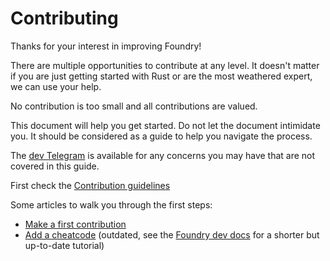 # Contributing

Thanks for your interest in improving Foundry!

There are multiple opportunities to contribute at any level. It doesn't matter if you are just getting started with Rust or are the most weathered expert, we can use your help.

No contribution is too small and all contributions are valued.

This document will help you get started. Do not let the document intimidate you. It should be considered as a guide to help you navigate the process.

The [dev Telegram](https://t.me/foundry_rs) is available for any concerns you may have that are not covered in this guide.

First check the [Contribution guidelines](https://github.com/foundry-rs/foundry/blob/master/CONTRIBUTING.md)

Some articles to walk you through the first steps:

- [Make a first contribution](https://dev.to/teddav/foundry-open-source-contribution-1k2d)
- [Add a cheatcode](https://dev.to/teddav/foundry-add-a-cheatcode-5hc8) (outdated, see the [Foundry dev docs](https://github.com/foundry-rs/foundry/blob/master/docs/dev/cheatcodes.md#adding-a-new-cheatcode) for a shorter but up-to-date tutorial)
